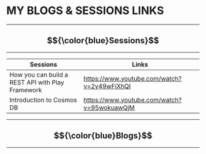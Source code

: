 # MY BLOGS & SESSIONS LINKS
---------------------
## $${\color{blue}Sessions}$$	
---------------------
| Sessions | Links |
| ------ | ------ |
| How you can build a REST API with Play Framework |  https://www.youtube.com/watch?v=2y49wFiXhQI |
| Introduction to Cosmos DB | https://www.youtube.com/watch?v=95wokuawQjM|
---------------------
## $${\color{blue}Blogs}$$	
---------------------

